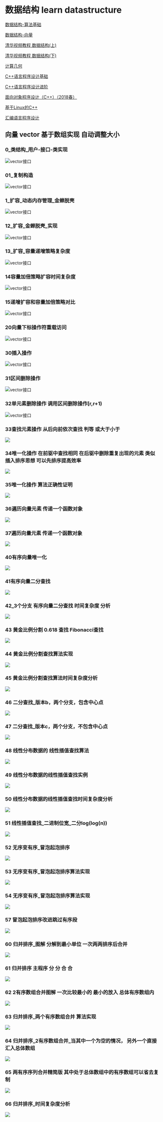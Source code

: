 # 数据结构 learn  datastructure

[数据结构-算法基础](http://www.xuetangx.com/courses/course-v1:TsinghuaX+30240184_p1+sp/about)

[数据结构-向量](http://www.xuetangx.com/courses/course-v1:TsinghuaX+30240184_p2+sp/about)

[清华视频教程 数据结构(上)](http://www.xuetangx.com/courses/course-v1:TsinghuaX+30240184+sp/about)

[清华视频教程 数据结构(下)](http://www.xuetangx.com/courses/course-v1:TsinghuaX+30240184_2X+sp/about)

[计算几何](http://www.xuetangx.com/courses/course-v1:TsinghuaX+70240183x_1+sp/about)

[C++语言程序设计基础](http://www.xuetangx.com/courses/course-v1:TsinghuaX+00740043_1x+2018_T1/about)

[C++语言程序设计进阶](http://www.xuetangx.com/courses/course-v1:TsinghuaX+00740043_2x_2015_T2+sp/about)

[面向对象程序设计（C++）（2018春）](http://www.xuetangx.com/courses/course-v1:TsinghuaX+30240532X+2018_T1/about)

[基于Linux的C++](http://www.xuetangx.com/courses/course-v1:TsinghuaX+20740084X+sp/about)

[汇编语言程序设计](http://www.xuetangx.com/courses/course-v1:TsinghuaX+20240103X+sp/about)

## 向量 vector 基于数组实现 自动调整大小

### 0_类结构_用户-接口-类实现
![vector接口](Tsinghua/vector/picture/0_类结构_用户-接口-类实现.png)

### 01_复制构造
![vector接口](Tsinghua/vector/picture/01_复制构造.png)

### 1_扩容_动态内存管理_金蝉脱壳
![vector接口](Tsinghua/vector/picture/1_扩容_动态内存管理_金蝉脱壳.png)

### 12_扩容_金蝉脱壳_实现
![vector接口](Tsinghua/vector/picture/12_扩容_金蝉脱壳_实现.png)

### 13_扩容_容量递增策略复杂度
![vector接口](Tsinghua/vector/picture/13_扩容_容量递增策略复杂度.png)

### 14容量加倍策略扩容时间复杂度
![vector接口](Tsinghua/vector/picture/14容量加倍策略扩容时间复杂度.png)

### 15递增扩容和容量加倍策略对比
![vector接口](Tsinghua/vector/picture/15递增扩容和容量加倍策略对比.png)

### 20向量下标操作符重载访问
![vector接口](Tsinghua/vector/picture/20向量下标操作符重载访问.png)

### 30插入操作
![vector接口](Tsinghua/vector/picture/30插入操作.png)

### 31区间删除操作
![vector接口](Tsinghua/vector/picture/31删除操作.png)

### 32单元素删除操作 调用区间删除操作[r,r+1)
![vector接口](Tsinghua/vector/picture/32单个删除操作.png)

### 33查找元素操作 从后向前依次查找 判等 或大于小于
![](Tsinghua/vector/picture/33查找元素操作.png)

### 34唯一化操作 在前驱中查找相同 在后驱中删除重复出现的元素 类似插入排序思想 可以先排序提高效率
![](Tsinghua/vector/picture/34唯一化操作.png)

### 35唯一化操作 算法正确性证明
![](Tsinghua/vector/picture/35唯一化操作证明.png)

### 36遍历向量元素 传递一个函数对象
![](Tsinghua/vector/picture/36遍历向量元素-传递一个函数对象.png)

### 37遍历向量元素 传递一个函数对象
![](Tsinghua/vector/picture/36遍历向量对对象+1.png)

### 40有序向量唯一化
![](Tsinghua/vector/picture/40有序向量唯一化.PNG)

### 41有序向量二分查找
![](Tsinghua/vector/picture/41有序向量二分查找.PNG)

### 42_3个分支 有序向量二分查找 时间复杂度 分析
![](Tsinghua/vector/picture/43.3次比较二分查找时间复杂度.PNG)

### 43 黄金比例分割 0.618 查找 Fibonacci查找
![](Tsinghua/vector/picture/44.黄金比例分割查找.PNG)

### 44 黄金比例分割查找算法实现
![](Tsinghua/vector/picture/45.黄金比例分割查找算法实现_还是3个分支.PNG)

### 45 黄金比例分割查找算法时间复杂度分析
![](Tsinghua/vector/picture/46.黄金比例分割查找算法时间复杂度分析.PNG)

### 46 二分查找_版本b，两个分支，包含中心点
![](Tsinghua/vector/picture/47.二分查找_版本b，两个分支，包含中心点.PNG)

### 47 二分查找_版本c，两个分支，不包含中心点
![](Tsinghua/vector/picture/48.二分查找_版本c，两个分支，bu包含中心点.PNG)

### 48 线性分布数据的 线性插值查找算法
![](Tsinghua/vector/picture/49.线性分布数据的线性插值查找算法.PNG)

### 49 线性分布数据的线性插值查找实例
![](Tsinghua/vector/picture/50.线性分布数据的线性插值查找实例.PNG)

### 50 线性分布数据的线性插值查找时间复杂度分析
![](Tsinghua/vector/picture/51.线性分布数据的线性插值查找时间复杂度分析.PNG)

### 51 线性插值查找_二进制位宽_二分log(log(n))
![](Tsinghua/vector/picture/52线性插值查找_二进制位宽_二分log(log(n)).PNG)

### 52 无序变有序_冒泡起泡排序
![](Tsinghua/vector/picture/55.无序变有序_冒泡起泡排序.PNG)

### 53 无序变有序_冒泡起泡排序算法实现
![](Tsinghua/vector/picture/56.无序变有序_冒泡起泡排序算法实现.PNG)

### 54 无序变有序_冒泡起泡排序算法实现
![](Tsinghua/vector/picture/57.无序变有序_冒泡起泡排序算法实现.PNG)

### 57 冒泡起泡排序改进跳过有序段
![](Tsinghua/vector/picture/58.冒泡起泡排序改进跳过有序段.PNG)

### 60 归并排序_图解 分解到最小单位 一次两两排序后合并 
![](Tsinghua/vector/picture/60.归并排序_图解.PNG)

### 61 归并排序 主程序 分 分 合 合
![](Tsinghua/vector/picture/60.归并排序_序列合并图解.PNG)

### 62 2有序数组合并图解 一次比较最小的 最小的放入 总体有序数组内
![](Tsinghua/vector/picture/2有序数组合并图解.PNG)

### 63 归并排序_两个有序数组合并 算法实现
![](Tsinghua/vector/picture/60.归并排序_量有序数组合并.PNG)

### 64 归并排序_2有序数组合并_当其中一个为空的情况， 另外一个直接汇入总体数组
![](Tsinghua/vector/picture/61.归并排序_2有序数组合并_一个为空的情况.PNG)

### 65 两有序序列合并精简版 其中处于总体数组中的有序数组可以省去复制
![](Tsinghua/vector/picture/60.两有序序列合并精简版.bmp)

### 66 归并排序_时间复杂度分析
![](Tsinghua/vector/picture/62.归并排序_时间复杂度分析.PNG)

